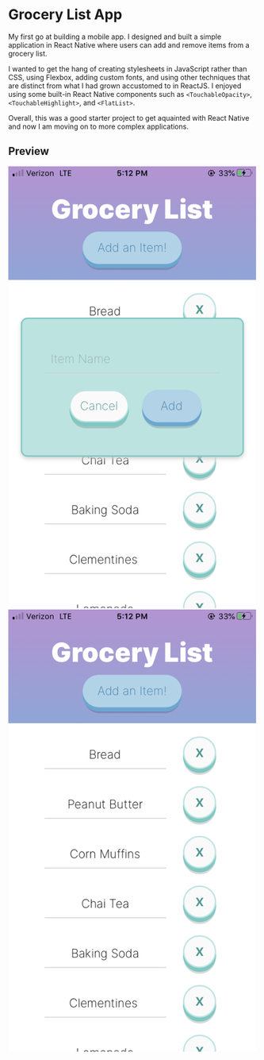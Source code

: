 # Grocery List App

My first go at building a mobile app. I designed and built a simple application in React Native where users can add and remove items from a grocery list.

I wanted to get the hang of creating stylesheets in JavaScript rather than CSS, using Flexbox, adding custom fonts, and using other techniques that are distinct from what I had grown accustomed to in ReactJS. I enjoyed using some built-in React Native components such as `<TouchableOpacity>`, `<TouchableHighlight>`, and `<FlatList>`.

Overall, this was a good starter project to get aquainted with React Native and now I am moving on to more complex applications.

## Preview


<img src="assets/images/RN_Screenshot.png"  width="500">
<img src="assets/images/RN_Screenshot2.png"  width="500">

